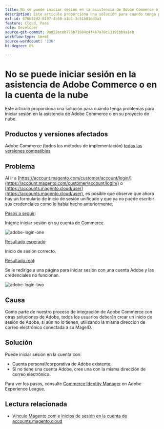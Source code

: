 ```yaml
---
title: No se puede iniciar sesión en la asistencia de Adobe Commerce o en la cuenta de la nube
description: Este artículo proporciona una solución para cuando tenga problemas para iniciar sesión en la asistencia de Adobe Commerce o en su proyecto de nube.
exl-id: 676b32d2-8197-4c60-a1b1-3c51b01dd3a3
feature: Cloud, Paas
role: Developer
source-git-commit: 0ad52eceb776b71604c4f467a70c13191bb9a1eb
workflow-type: tm+mt
source-wordcount: '236'
ht-degree: 0%

---
```


# No se puede iniciar sesión en la asistencia de Adobe Commerce o en la cuenta de la nube

Este artículo proporciona una solución para cuando tenga problemas para iniciar sesión en la asistencia de Adobe Commerce o en su proyecto de nube.

## Productos y versiones afectados

Adobe Commerce (todos los métodos de implementación) [todas las versiones compatibles](https://www.adobe.com/content/dam/cc/en/legal/terms/enterprise/pdfs/Adobe-Commerce-Software-Lifecycle-Policy.pdf)

## Problema

Al ir a [https://account.magento.com/customer/account/login/](https://account.magento.com/customer/account/login/) o [https://accounts.magento.cloud/user](https://accounts.magento.cloud/user), es posible que observe que ahora hay un formulario de inicio de sesión unificado y que ya no puede escribir sus credenciales como lo había hecho anteriormente.

<u>Pasos a seguir</u>:

Intente iniciar sesión en su cuenta de Commerce.

![adobe-login-one](assets/adobe-login-one.png)

<u>Resultado esperado</u>:

Inicio de sesión correcto.

<u>Resultado real</u>:

Se le redirige a una página para iniciar sesión con una cuenta Adobe y las credenciales no funcionan.

![adobe-login-two](assets/adobe-login-two.png)


## Causa

Como parte de nuestro proceso de integración de Adobe Commerce con otras soluciones de Adobe, todos los usuarios deberán crear un inicio de sesión de Adobe, si aún no lo tienen, utilizando la misma dirección de correo electrónico conectada a su MageID.

## Solución

Puede iniciar sesión en la cuenta con:

- Cuenta personal/corporativa de Adobe existente.
- Si no tiene una cuenta Adobe, cree una con la misma dirección de correo electrónico.

Para ver los pasos, consulte [Commerce Identity Manager](https://experienceleague.adobe.com/docs/commerce-admin/start/commerce-account/commerce-identity-manager.html?lang=es) en Adobe Experience League.

## Lectura relacionada

- [Vínculo Magento.com e inicios de sesión en la cuenta de accounts.magento.cloud](/help/faq/general/linking-magento-com-and-accounts-magento-cloud-account-logins.md)
